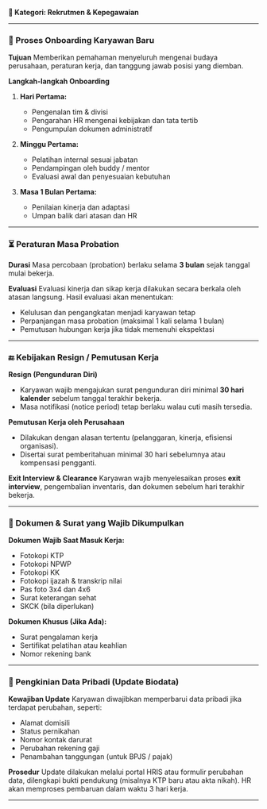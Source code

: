 **📂 Kategori: Rekrutmen & Kepegawaian**

---

### 👋 Proses Onboarding Karyawan Baru

**Tujuan**
Memberikan pemahaman menyeluruh mengenai budaya perusahaan, peraturan kerja, dan tanggung jawab posisi yang diemban.

**Langkah-langkah Onboarding**

1. **Hari Pertama:**

   * Pengenalan tim & divisi
   * Pengarahan HR mengenai kebijakan dan tata tertib
   * Pengumpulan dokumen administratif

2. **Minggu Pertama:**

   * Pelatihan internal sesuai jabatan
   * Pendampingan oleh buddy / mentor
   * Evaluasi awal dan penyesuaian kebutuhan

3. **Masa 1 Bulan Pertama:**

   * Penilaian kinerja dan adaptasi
   * Umpan balik dari atasan dan HR

---

### ⏳ Peraturan Masa Probation

**Durasi**
Masa percobaan (probation) berlaku selama **3 bulan** sejak tanggal mulai bekerja.

**Evaluasi**
Evaluasi kinerja dan sikap kerja dilakukan secara berkala oleh atasan langsung. Hasil evaluasi akan menentukan:

* Kelulusan dan pengangkatan menjadi karyawan tetap
* Perpanjangan masa probation (maksimal 1 kali selama 1 bulan)
* Pemutusan hubungan kerja jika tidak memenuhi ekspektasi

---

### 🔚 Kebijakan Resign / Pemutusan Kerja

**Resign (Pengunduran Diri)**

* Karyawan wajib mengajukan surat pengunduran diri minimal **30 hari kalender** sebelum tanggal terakhir bekerja.
* Masa notifikasi (notice period) tetap berlaku walau cuti masih tersedia.

**Pemutusan Kerja oleh Perusahaan**

* Dilakukan dengan alasan tertentu (pelanggaran, kinerja, efisiensi organisasi).
* Disertai surat pemberitahuan minimal 30 hari sebelumnya atau kompensasi pengganti.

**Exit Interview & Clearance**
Karyawan wajib menyelesaikan proses **exit interview**, pengembalian inventaris, dan dokumen sebelum hari terakhir bekerja.

---

### 📄 Dokumen & Surat yang Wajib Dikumpulkan

**Dokumen Wajib Saat Masuk Kerja:**

* Fotokopi KTP
* Fotokopi NPWP
* Fotokopi KK
* Fotokopi ijazah & transkrip nilai
* Pas foto 3x4 dan 4x6
* Surat keterangan sehat
* SKCK (bila diperlukan)

**Dokumen Khusus (Jika Ada):**

* Surat pengalaman kerja
* Sertifikat pelatihan atau keahlian
* Nomor rekening bank

---

### 📝 Pengkinian Data Pribadi (Update Biodata)

**Kewajiban Update**
Karyawan diwajibkan memperbarui data pribadi jika terdapat perubahan, seperti:

* Alamat domisili
* Status pernikahan
* Nomor kontak darurat
* Perubahan rekening gaji
* Penambahan tanggungan (untuk BPJS / pajak)

**Prosedur**
Update dilakukan melalui portal HRIS atau formulir perubahan data, dilengkapi bukti pendukung (misalnya KTP baru atau akta nikah). HR akan memproses pembaruan dalam waktu 3 hari kerja.

---